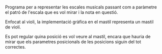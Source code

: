 Programa per a representar les escales musicals passant com a paràmetre el patró de l'escala que es vol mirar i la nota en questió.

Enfocat al violi, la implementació gràfica en el mastil representa un mastil de violí.

Es pot regular quina posició es vol veure al mastil, encara que hauria de mirar que els parametres posicionals de les posicions siguin del tot correctes.
